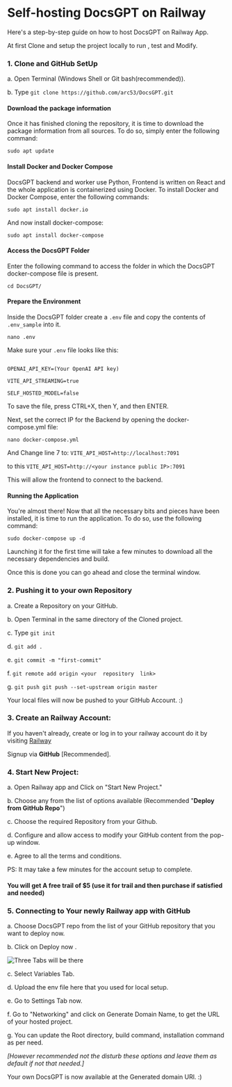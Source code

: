 
# Self-hosting DocsGPT on Railway

  

Here's a step-by-step guide on how to host DocsGPT on Railway App.

  

At first Clone and setup the project locally to run , test and Modify.

  

### 1. Clone and GitHub SetUp

a. Open Terminal (Windows Shell or Git bash(recommended)).

  

b. Type `git clone https://github.com/arc53/DocsGPT.git`

  

#### Download the package information

  

Once it has finished cloning the repository, it is time to download the package information from all sources. To do so, simply enter the following command:

  

`sudo apt update`

  

#### Install Docker and Docker Compose

  

DocsGPT backend and worker use Python, Frontend is written on React and the whole application is containerized using Docker. To install Docker and Docker Compose, enter the following commands:

  

`sudo apt install docker.io`

  

And now install docker-compose:

  

`sudo apt install docker-compose`

  

#### Access the DocsGPT Folder

  

Enter the following command to access the folder in which the DocsGPT docker-compose file is present.

  

`cd DocsGPT/`

  

#### Prepare the Environment

  

Inside the DocsGPT folder create a `.env` file and copy the contents of `.env_sample` into it.

  

`nano .env`

  

Make sure your `.env` file looks like this:

  

```

OPENAI_API_KEY=(Your OpenAI API key)

VITE_API_STREAMING=true

SELF_HOSTED_MODEL=false

```

  

To save the file, press CTRL+X, then Y, and then ENTER.

  

Next, set the correct IP for the Backend by opening the docker-compose.yml file:

  

`nano docker-compose.yml`

  

And Change line 7 to: `VITE_API_HOST=http://localhost:7091`

to this `VITE_API_HOST=http://<your instance public IP>:7091`

  

This will allow the frontend to connect to the backend.

  

#### Running the Application

  

You're almost there! Now that all the necessary bits and pieces have been installed, it is time to run the application. To do so, use the following command:

  

`sudo docker-compose up -d`

  

Launching it for the first time will take a few minutes to download all the necessary dependencies and build.

  

Once this is done you can go ahead and close the terminal window.

  

### 2. Pushing it to your own Repository

  

a. Create a Repository on your GitHub.

  

b. Open Terminal in the same directory of the Cloned project.

  

c. Type `git init`

  

d. `git add .`

  

e. `git commit -m "first-commit"`

  

f. `git remote add origin <your  repository  link>`

  

g. `git push git push --set-upstream origin master`

Your local files will now be pushed to your GitHub Account. :)
  

### 3. Create an Railway Account:

  

If you haven't already, create or log in to your railway account do it by visiting [Railway](https://railway.app/)

  

Signup via **GitHub** [Recommended].

  

### 4. Start New Project:

  

a. Open Railway app and Click on "Start New Project."

  

b. Choose any from the list of options available (Recommended "**Deploy from GitHub Repo**")

  

c. Choose the required Repository from your Github.

  

d. Configure and allow access to modify your GitHub content from the pop-up window.

  

e. Agree to all the terms and conditions.

  

PS: It may take a few minutes for the account setup to complete.

  

#### You will get A free trail of $5 (use it for trail and then purchase if satisfied and needed)

  

### 5. Connecting to Your newly Railway app with GitHub

  

a. Choose DocsGPT repo from the list of your GitHub repository that you want to deploy now.

  

b. Click on Deploy now .

  

![Three Tabs will be there](/Railway-selection.png)

  

c. Select Variables Tab.

  

d. Upload the env file here that you used for local setup.

  

e. Go to Settings Tab now.

  

f. Go to "Networking" and click on Generate Domain Name, to get the URL of your hosted project.

  

g. You can update the Root directory, build command, installation command as per need.

*[However recommended not the disturb these options and leave them as default if not that needed.]*

  
  

Your own DocsGPT is now available at the Generated domain URl. :)